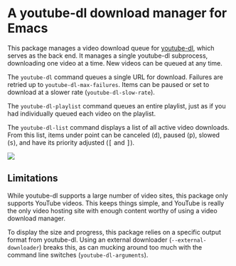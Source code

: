# A youtube-dl download manager for Emacs

This package manages a video download queue for [youtube-dl][yt], which
serves as the back end. It manages a single youtube-dl subprocess,
downloading one video at a time. New videos can be queued at any time.

The `youtube-dl` command queues a single URL for download. Failures are
retried up to `youtube-dl-max-failures`. Items can be paused or set to
download at a slower rate (`youtube-dl-slow-rate`).

The `youtube-dl-playlist` command queues an entire playlist, just as if
you had individually queued each video on the playlist.

The `youtube-dl-list` command displays a list of all active video
downloads. From this list, items under point can be canceled
(<kbd>d</kbd>), paused (<kbd>p</kbd>), slowed (<kbd>s</kbd>), and have
its priority adjusted (<kbd>[</kbd> and <kbd>]</kbd>).

![](https://i.imgur.com/wDWNsMf.png)

## Limitations

While youtube-dl supports a large number of video sites, this package
only supports YouTube videos. This keeps things simple, and YouTube is
really the only video hosting site with enough content worthy of using a
video download manager.

To display the size and progress, this package relies on a specific
output format from youtube-dl. Using an external downloader
(`--external-downloader`) breaks this, as can mucking around too much
with the command line switches (`youtube-dl-arguments`).

[yt]: https://rg3.github.io/youtube-dl/
